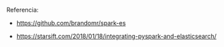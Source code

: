 Referencia:
- https://github.com/brandomr/spark-es

- https://starsift.com/2018/01/18/integrating-pyspark-and-elasticsearch/ 